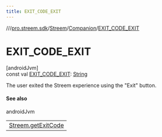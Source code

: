 ```yaml
---
title: EXIT_CODE_EXIT
---
```

//[<root>](../../../../index.html)/[pro.streem.sdk](../../index.html)/[Streem](../index.html)/[Companion](index.html)/[EXIT_CODE_EXIT](-e-x-i-t_-c-o-d-e_-e-x-i-t.html)



# EXIT_CODE_EXIT



[androidJvm]\
const val [EXIT_CODE_EXIT](-e-x-i-t_-c-o-d-e_-e-x-i-t.html): [String](https://kotlinlang.org/api/latest/jvm/stdlib/kotlin/-string/index.html)



The user exited the Streem experience using the &quot;Exit&quot; button.



#### See also


androidJvm

| |
|---|
| [Streem.getExitCode](../get-exit-code.html) |




